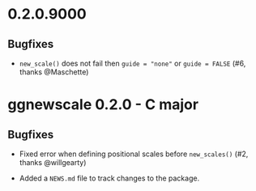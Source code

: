 # 0.2.0.9000


## Bugfixes

* `new_scale()` does not fail then `guide = "none"` or `guide = FALSE` (#6, thanks @Maschette)

# ggnewscale 0.2.0 - C major

## Bugfixes

* Fixed error when defining positional scales before `new_scales()` (#2, thanks @willgearty)

* Added a `NEWS.md` file to track changes to the package.
